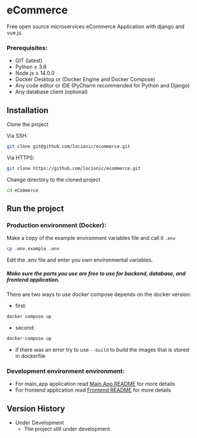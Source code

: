# eCommerce
Free open source microservices eCommerce Application with django and vue.js. 

### Prerequisites:

- GIT (latest)
- Python ≥ 3.8
- Node.js ≥ 14.0.0
- Docker Desktop or (Docker Engine and Docker Compose)
- Any code editor or IDE (PyCharm recommended for Python and Django)
- Any database client (optional)

## Installation

Clone the project

Via SSH:
```bash
git clone git@github.com/locionic/ecommerce.git
```
Via HTTPS:
```bash
git clone https://github.com/locionic/ecommerce.git
```

Change directory to the cloned project

```bash
cd eCommerce
```



## Run the project

### Production environment (Docker):
Make a copy of the example environment variables file and call it `.env`

```bash
cp .env.example .env
```
Edit the .env file and enter you own environmental variables.

##### Make sure the ports you use are free to use for backend, database, and frontend application.

There are two ways to use docker compose depends on the docker version:

* first:
```bash
docker compose up
```
* second:
```bash
docker-compose up
```

* if there was an error try to use `--build` to build the images that is stored in dockerfile

### Development environment environment:

- For main_app application read [Main App README](https://github.com/locionic/ecommerce/tree/main/main_backend#readme) for more details
- For frontend application read [Frontend README](https://github.com/locionic/ecommerce/tree/main/frontend#readme) for more details

## Version History

* Under Development
    * The project still under development
